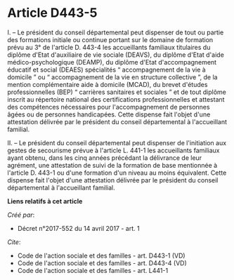 # Article D443-5

I. – Le président du conseil départemental peut dispenser de tout ou partie des formations initiale ou continue portant sur
le domaine de formation prévu au 3° de l'article D. 443-4 les accueillants familiaux titulaires du diplôme d'Etat
d'auxiliaire de vie sociale (DEAVS), du diplôme d'Etat d'aide médico-psychologique (DEAMP), du diplôme d'Etat
d'accompagnement éducatif et social (DEAES) spécialités “ accompagnement de la vie à domicile ” ou “ accompagnement de la vie
en structure collective ”, de la mention complémentaire aide à domicile (MCAD), du brevet d'études professionnelles (BEP) “
carrières sanitaires et sociales ” et de tout diplôme inscrit au répertoire national des certifications professionnelles et
attestant des compétences nécessaires pour l'accompagnement de personnes âgées ou de personnes handicapées. Cette dispense
fait l'objet d'une attestation délivrée par le président du conseil départemental à l'accueillant familial. 

II. – Le président du conseil départemental peut dispenser de l'initiation aux gestes de secourisme prévue à l'article L.
441-1 les accueillants familiaux ayant obtenu, dans les cinq années précédant la délivrance de leur agrément, une attestation
de suivi de la formation de base mentionnée à l'article D. 443-1 ou d'une formation d'un niveau au moins équivalent. Cette
dispense fait l'objet d'une attestation délivrée par le président du conseil départemental à l'accueillant familial.

**Liens relatifs à cet article**

_Créé par_:

  - Décret n°2017-552 du 14 avril 2017 - art. 1

_Cite_:

  - Code de l'action sociale et des familles - art. D443-1 (VD)
  - Code de l'action sociale et des familles - art. D443-4 (VD)
  - Code de l'action sociale et des familles - art. L441-1

